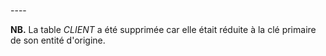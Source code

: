 <br>
----


**NB.** La table _CLIENT_ a été supprimée car elle était réduite à la clé primaire de son entité d'origine.
